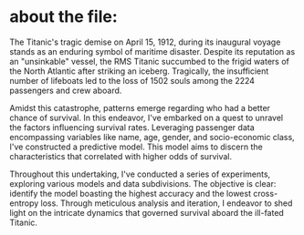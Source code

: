 # about the file:
The Titanic's tragic demise on April 15, 1912, during its inaugural voyage stands as an enduring symbol of maritime disaster. Despite its reputation as an "unsinkable" vessel, the RMS Titanic succumbed to the frigid waters of the North Atlantic after striking an iceberg. Tragically, the insufficient number of lifeboats led to the loss of 1502 souls among the 2224 passengers and crew aboard.

Amidst this catastrophe, patterns emerge regarding who had a better chance of survival. In this endeavor, I've embarked on a quest to unravel the factors influencing survival rates. Leveraging passenger data encompassing variables like name, age, gender, and socio-economic class, I've constructed a predictive model. This model aims to discern the characteristics that correlated with higher odds of survival.

Throughout this undertaking, I've conducted a series of experiments, exploring various models and data subdivisions. The objective is clear: identify the model boasting the highest accuracy and the lowest cross-entropy loss. Through meticulous analysis and iteration, I endeavor to shed light on the intricate dynamics that governed survival aboard the ill-fated Titanic.
